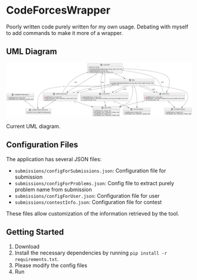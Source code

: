 # CodeForcesWrapper
Poorly written code purely written for my own usage. Debating with myself to add commands to make it more of a wrapper.


## UML Diagram

![UML Diagram](UML/full_UML.png)

Current UML diagram.

## Configuration Files

The application has several JSON files:

- `submissions/configForSubmissions.json`: Configuration file for submission
- `submissions/configForProblems.json`: Config file to extract purely problem name from submission
- `submissions/configForUser.json`: Configuration file for user
- `submissions/contestInfo.json`: Configuration file for contest

These files allow customization of the information retrieved by the tool.


## Getting Started

1. Download
2. Install the necessary dependencies by running `pip install -r requirements.txt`.
3. Please modify the config files
4. Run
